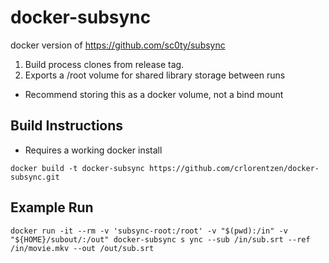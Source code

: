 # docker-subsync
docker version of https://github.com/sc0ty/subsync

1. Build process clones from release tag.
2. Exports a /root volume for shared library storage between runs
  - Recommend storing this as a docker volume, not a bind mount

## Build Instructions
- Requires a working docker install
```
docker build -t docker-subsync https://github.com/crlorentzen/docker-subsync.git
```

## Example Run
`docker run -it --rm -v 'subsync-root:/root' -v "$(pwd):/in" -v "${HOME}/subout/:/out" docker-subsync s
ync --sub /in/sub.srt --ref /in/movie.mkv --out /out/sub.srt`
